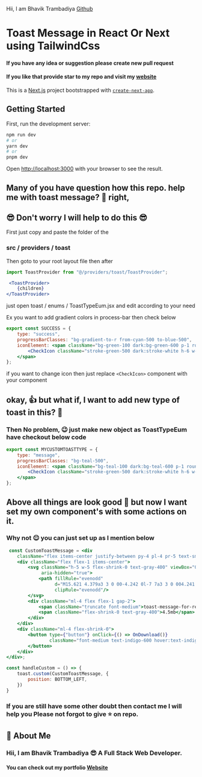 Hii, I am Bhavik Trambadiya [Github](https://github.com/BhavikTrambadiya)

# Toast Message in React Or Next using TailwindCss

#### If you have any idea or suggestion please create new pull request
#### If you like that provide star to my repo and visit my [website](https://bhaviktrambadiya.netlify.app/)

This is a [Next.js](https://nextjs.org/) project bootstrapped with [`create-next-app`](https://github.com/vercel/next.js/tree/canary/packages/create-next-app).

## Getting Started

First, run the development server:

```bash
npm run dev
# or
yarn dev
# or
pnpm dev
```

Open [http://localhost:3000](http://localhost:3000) with your browser to see the result.

## Many of you have question how this repo. help me with toast message? 🤔 right,
## 😎 Don't worry I will help to do this 😎

First just copy and paste the folder of the 
### src / providers / toast

Then goto to  your root layout file then after 
```jsx
import ToastProvider from "@/providers/toast/ToastProvider";

 <ToastProvider>
    {children}
</ToastProvider>
```

just open toast / enums / ToastTypeEum.jsx and edit according to your need

Ex you want to add gradient colors in process-bar then check below 
```jsx
export const SUCCESS = {
    type: "success",
    progressBarClasses: "bg-gradient-to-r from-cyan-500 to-blue-500",
    iconElement: <span className="bg-green-100 dark:bg-green-600 p-1 rounded-lg">
        <CheckIcon className="stroke-green-500 dark:stroke-white h-6 w-6"/>
    </span>
};
```

if you want to change icon then just replace ```<CheckIcon>``` component with your component

## okay, 👍 but what if, I want to add new type of toast in this? 🤨

### Then No problem, 😉 just make new object as ToastTypeEum have checkout below code

```jsx
export const MYCUSTOMTOASTTYPE = {
    type: "message",
    progressBarClasses: "bg-teal-500",
    iconElement: <span className="bg-teal-100 dark:bg-teal-600 p-1 rounded-lg">
        <CheckIcon className="stroke-green-500 dark:stroke-white h-6 w-6"/>
    </span>
};
```

## Above all things are look good 🤩 but now I want set my own component's with some actions on it.

### Why not 😌 you can just set up as I mention below 

```jsx
 const CustomToastMessage = <div
    className="flex items-center justify-between py-4 pl-4 pr-5 text-sm leading-6 flex-wrap">
    <div className="flex flex-1 items-center">
        <svg className="h-5 w-5 flex-shrink-0 text-gray-400" viewBox="0 0 20 20" fill="currentColor"
             aria-hidden="true">
            <path fillRule="evenodd"
                  d="M15.621 4.379a3 3 0 00-4.242 0l-7 7a3 3 0 004.241 4.243h.001l.497-.5a.75.75 0 011.064 1.057l-.498.501-.002.002a4.5 4.5 0 01-6.364-6.364l7-7a4.5 4.5 0 016.368 6.36l-3.455 3.553A2.625 2.625 0 119.52 9.52l3.45-3.451a.75.75 0 111.061 1.06l-3.45 3.451a1.125 1.125 0 001.587 1.595l3.454-3.553a3 3 0 000-4.242z"
                  clipRule="evenodd"/>
        </svg>
        <div className="ml-4 flex flex-1 gap-2">
            <span className="truncate font-medium">toast-message-for-react-js-or-next-js.pdf</span>
            <span className="flex-shrink-0 text-gray-400">4.5mb</span>
        </div>
    </div>
    <div className="ml-4 flex-shrink-0">
        <button type={"button"} onClick={() => OnDownload()}
                className="font-medium text-indigo-600 hover:text-indigo-500">Download
        </button>
    </div>
</div>;

const handleCustom = () => {
    toast.custom(CustomToastMessage, {
        position: BOTTOM_LEFT,
    })
}
```

### If you are still have some other doubt then contact me I will help you Please not forgot to give ⭐ on repo.



## 🚀 About Me
### Hii, I am Bhavik Trambadiya 😎 A Full Stack Web Developer.
#### You can check out my portfolio [Website](https://bhaviktrambadiya.netlify.app/)